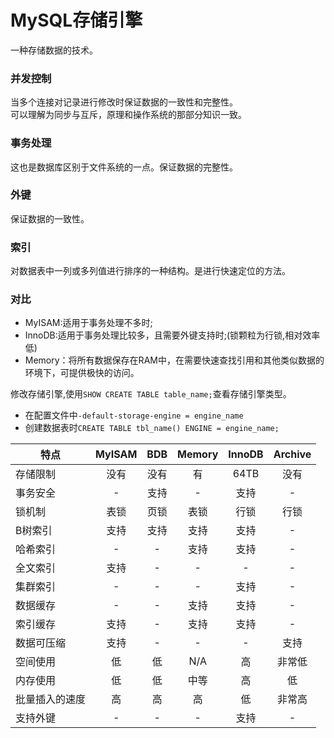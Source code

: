 MySQL存储引擎
=============
一种存储数据的技术。

### 并发控制
当多个连接对记录进行修改时保证数据的一致性和完整性。  
可以理解为同步与互斥，原理和操作系统的那部分知识一致。

### 事务处理
这也是数据库区别于文件系统的一点。保证数据的完整性。

### 外键
保证数据的一致性。

### 索引
对数据表中一列或多列值进行排序的一种结构。是进行快速定位的方法。

### 对比
* MyISAM:适用于事务处理不多时;
* InnoDB:适用于事务处理比较多，且需要外键支持时;(锁颗粒为行锁,相对效率低)
* Memory：将所有数据保存在RAM中，在需要快速查找引用和其他类似数据的环境下，可提供极快的访问。

修改存储引擎,使用`SHOW CREATE TABLE table_name;`查看存储引擎类型。
* 在配置文件中`-default-storage-engine = engine_name`
* 创建数据表时`CREATE TABLE tbl_name() ENGINE = engine_name;`

| 特点 | MyISAM | BDB | Memory | InnoDB | Archive |
|------|:------:|:---:|:------:|:------:|:-------:|
| 存储限制 | 没有 | 没有 |  有  | 64TB | 没有 |
| 事务安全 |  -   | 支持 |  -   | 支持 |  -   |	 
| 锁机制   | 表锁 | 页锁 | 表锁 | 行锁 | 行锁 |
| B树索引  | 支持 | 支持 | 支持 | 支持 |  -   |
| 哈希索引 |  -   |  -   | 支持 | 支持 |  -   |
| 全文索引 | 支持 |  -   |  -   |  -   |  -   |
| 集群索引 |  -   |  -   |  -   | 支持 |  -   |
| 数据缓存 |  -   |  -   | 支持 | 支持 |  -   |
| 索引缓存 | 支持 |  -   | 支持 | 支持 |  -   |	 
| 数据可压缩 |支持|  -   |  -   |  -   | 支持 |
| 空间使用 |  低  |  低  | N/A  |  高  |非常低|
| 内存使用 |  低  |  低  | 中等 |  高  |  低  |
| 批量插入的速度|高| 高  |  高  |  低  |非常高|
| 支持外键 |  -   |  -   |  -   | 支持 |  -   |

